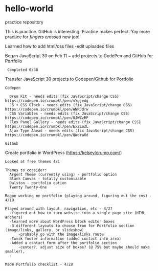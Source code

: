 # hello-world
practice repository

This is practice. GitHub is interesting. Practice makes perfect. 
Yay more practice for *fingers crossed* new job! 

Learned how to add html/css files
  -edit uploaded files
  
Began JavaScript 30 on Feb 11 ~ add projects to CodePen and GitHub for Portfolio
     
     Completed 6/30

Transfer JavaScript 30 projects to Codepen/Github for Portfolio
  
    Codepen
      
      Drum Kit - needs edits (fix JavaScript/change CSS)  https://codepen.io/crumpkl/pen/vYgjedg
      JS + CSS Clock - needs edits (fix JavaScript/change CSS) https://codepen.io/crumpkl/pen/WNRJdrw
      CSS Variables - needs edits (fix JavaScript/change CSS)  https://codepen.io/crumpkl/pen/OJWZzRP
      Flex Panel Gallery - needs edits (fix JavaScript/change CSS) https://codepen.io/crumpkl/pen/ExZLoZL
      Ajax Type Ahead - needs edits (fix JavaScript/change CSS)   https://codepen.io/crumpkl/pen/QWdraOd
    
    Github
    
Create portfolio in WordPress (https://kelseylcrump.com/)

    Looked at free themes 4/1
    
    Themes to consider: 
      Argent Theme (currently using) - portfolio option
      Blank Canvas - totally customizable
      Dalston - portfolio option
      Twenty Twenty-One
      
    Began working on portfolio (playing around, figuring out the cms) - 4/19
    
    Played around with layout, navigation, etc - 4/27
      -figured out how to turn website into a single page site (HTML anchors)
      -learned more about WordPress block editor boxes
      -3 different layouts to choose from for Portfolio section (image/links, gallery, or slideshow)
          -probably go with the image/links route
      -Tweak footer information (added contact info area)
      -Added a contact form after the portfolio section
          -center?, adjust size of boxes? (@ 75% but maybe should make smaller),
      -
    
    Made Portfolio checklist - 4/28
    
